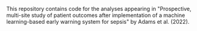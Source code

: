 This repository contains code for the analyses appearing in "Prospective, multi-site study of patient outcomes after implementation of a machine learning-based early warning system for sepsis" by Adams et al. (2022).
